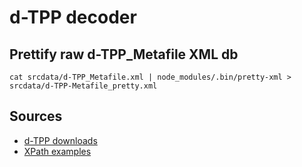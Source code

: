 # d-TPP decoder

## Prettify raw d-TPP_Metafile XML db

`cat srcdata/d-TPP_Metafile.xml | node_modules/.bin/pretty-xml > srcdata/d-TPP-Metafile_pretty.xml`

## Sources

* [d-TPP downloads](https://www.faa.gov/air_traffic/flight_info/aeronav/digital_products/dtpp/)
* [XPath examples](https://msdn.microsoft.com/en-us/library/ms256086\(v=vs.110\).aspx)